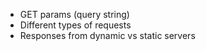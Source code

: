 - GET params (query string)
- Different types of requests
- Responses from dynamic vs static servers